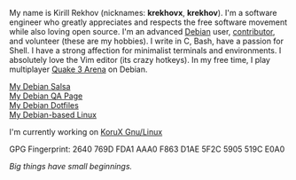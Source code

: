 My name is Kirill Rekhov (nicknames: **krekhovx**, **krekhov**). I'm a software engineer who greatly appreciates and respects the free software movement while also loving open source. I'm an advanced [Debian](https://www.debian.org/) user, [contributor](https://www.debian.org/intro/help.en.html), and volunteer (these are my hobbies). I write in C, Bash, have a passion for Shell. I have a strong affection for minimalist terminals and environments. I absolutely love the Vim editor (its crazy hotkeys). In my free time, I play multiplayer [Quake 3 Arena](https://ioquake3.org/) on Debian.

[My Debian Salsa](https://salsa.debian.org/krekhov)<br/>
[My Debian QA Page](https://qa.debian.org/developer.php?login=krekhov.dev@gmail.com)<br/>
[My Debian Dotfiles](https://github.com/krekhovx/dotfiles-debian)<br/>
[My Debian-based Linux](https://github.com/KoruX-Gnu-Linux)

I'm currently working on [KoruX Gnu/Linux](https://github.com/KoruX-Gnu-Linux)

GPG Fingerprint: 2640 769D FDA1 AAA0 F863  D1AE 5F2C 5905 519C E0A0

*Big things have small beginnings.*
